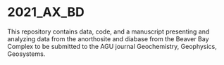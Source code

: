 # 2021_AX_BD
This repository contains data, code, and a manuscript presenting and analyzing data from the anorthosite and diabase from the Beaver Bay Complex to be submitted to the AGU journal Geochemistry, Geophysics, Geosystems.

